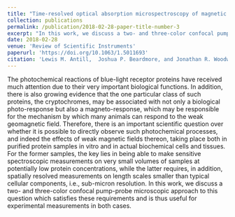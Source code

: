 ```yaml
---
title: "Time-resolved optical absorption microspectroscopy of magnetic field sensitive flavin photochemistry"
collection: publications
permalink: /publication/2018-02-28-paper-title-number-3
excerpt: "In this work, we discuss a two- and three-color confocal pump-probe microscopic approach.<br/><img src='/images/microscope.jpg'>"
date: 2018-02-28
venue: 'Review of Scientific Instruments'
paperurl: 'https://doi.org/10.1063/1.5011693'
citation: 'Lewis M. Antill,  Joshua P. Beardmore, and Jonathan R. Woodward (2018). &quot;Time-resolved optical absorption microspectroscopy of magnetic field sensitive flavin photochemistry.&quot; <i>Review of Scientific Instruments</i>, 89, 023707.'
---
```

The photochemical reactions of blue-light receptor proteins have received much attention due to their very important biological functions. In addition, there is also growing evidence that the one particular class of such proteins, the cryptochromes, may be associated with not only a biological photo-response but also a magneto-response, which may be responsible for the mechanism by which many animals can respond to the weak geomagnetic field. Therefore, there is an important scientific question over whether it is possible to directly observe such photochemical processes, and indeed the effects of weak magnetic fields thereon, taking place both in purified protein samples in vitro and in actual biochemical cells and tissues. For the former samples, the key lies in being able to make sensitive spectroscopic measurements on very small volumes of samples at potentially low protein concentrations, while the latter requires, in addition, spatially resolved measurements on length scales smaller than typical cellular components, i.e., sub-micron resolution. In this work, we discuss a two- and three-color confocal pump-probe microscopic approach to this question which satisfies these requirements and is thus useful for experimental measurements in both cases.
